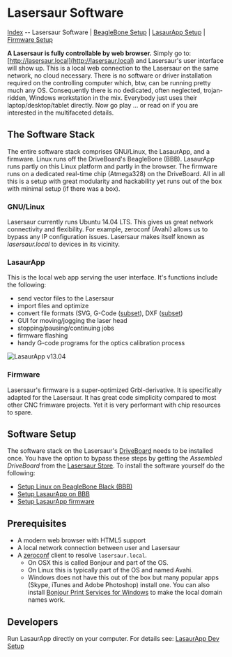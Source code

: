 
Lasersaur Software
==================

[Index](index.md) -- Lasersaur Software | [BeagleBone Setup](bbb_setup.md) | [LasaurApp Setup](lasaurapp_setup.md) | [Firmware Setup](firmware_setup.md)

**A Lasersaur is fully controllable by web browser.** Simply go to: [http://lasersaur.local](http://lasersaur.local) and Lasersaur's user interface will show up. This is a local web connection to the Lasersaur on the same network, no cloud necessary. There is no software or driver installation required on the controlling computer which, btw, can be running pretty much any OS. Consequently there is no dedicated, often neglected, trojan-ridden, Windows workstation in the mix. Everybody just uses their laptop/desktop/tablet directly. Now go play ... or read on if you are interested in the multifaceted details.


The Software Stack
------------------

The entire software stack comprises GNU/Linux, the LasaurApp, and a firmware. Linux runs off the DriveBoard's BeagleBone (BBB). LasaurApp runs partly on this Linux platform and partly in the browser. The firmware runs on a dedicated real-time chip (Atmega328) on the DriveBoard. All in all this is a setup with great modularity and hackability yet runs out of the box with minimal setup (if there was a box).

### GNU/Linux

Lasersaur currently runs Ubuntu 14.04 LTS. This gives us great network connectivity and flexibility. For example, zeroconf (Avahi) allows us to bypass any IP configuration issues. Lasersaur makes itself known as *lasersaur.local* to devices in its vicinity.


### LasaurApp

This is the local web app serving the user interface. It's functions include the following:

- send vector files to the Lasersaur
- import files and optimize
- convert file formats (SVG, G-Code ([subset](gcode.md)), DXF ([subset](dxf_import.md))
- GUI for moving/jogging the laser head
- stopping/pausing/continuing jobs
- firmware flashing
- handy G-code programs for the optics calibration process

![LasaurApp v13.04](http://farm9.staticflickr.com/8101/8645800331_8c4350fd2c_z.jpg)


### Firmware

Lasersaur's firmware is a super-optimized Grbl-derivative. It is specifically adapted for the Lasersaur. It has great code simplicity compared to most other CNC frimware projects. Yet it is very performant with chip resources to spare.


Software Setup
--------------

The software stack on the Lasersaur's [DriveBoard](driveboard.md) needs to be installed once. You have the option to bypass these steps by getting the *Assembled DriveBoard* from the [Lasersaur Store](http://store.lasersaur.com/). To install the software yourself do the following:

- [Setup Linux on BeagleBone Black (BBB)](bbb_setup.md)
- [Setup LasaurApp on BBB](lasaurapp_setup.md)
- [Setup LasaurApp firmware](firmware_setup.md)


Prerequisites
-------------

- A modern web browser with HTML5 support
- A local network connection between user and Lasersaur
- A [zeroconf](https://en.wikipedia.org/wiki/Zero-configuration_networking) client to resolve `lasersaur.local`.
  - On OSX this is called Bonjour and part of the OS.
  - On Linux this is typically part of the OS and named Avahi.
  - Windows does not have this out of the box but many popular apps (Skype, iTunes and Adobe Photoshop) install one. You can also install [Bonjour Print Services for Windows](http://support.apple.com/kb/DL999) to make the local domain names work.


Developers
----------

Run LasaurApp directly on your computer. For details see: [LasaurApp Dev Setup](dev_setup.md)
